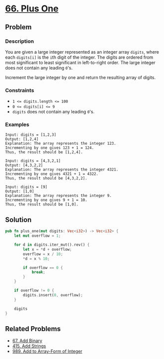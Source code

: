 # [66. Plus One](https://leetcode.com/problems/plus-one/)

## Problem

### Description

You are given a large integer represented as an integer array `digits`, where
each `digits[i]` is the `i`th digit of the integer. The digits are ordered from
most significant to least significant in left-to-right order. The large integer
does not contain any leading `0`'s.

Increment the large integer by one and return the resulting array of digits.

### Constraints

* `1 <= digits.length <= 100`
* `0 <= digits[i] <= 9`
* `digits` does not contain any leading `0`'s.

### Examples

```text
Input: digits = [1,2,3]
Output: [1,2,4]
Explanation: The array represents the integer 123.
Incrementing by one gives 123 + 1 = 124.
Thus, the result should be [1,2,4].
```

```text
Input: digits = [4,3,2,1]
Output: [4,3,2,2]
Explanation: The array represents the integer 4321.
Incrementing by one gives 4321 + 1 = 4322.
Thus, the result should be [4,3,2,2].
```

```text
Input: digits = [9]
Output: [1,0]
Explanation: The array represents the integer 9.
Incrementing by one gives 9 + 1 = 10.
Thus, the result should be [1,0].
```

## Solution

```rust
pub fn plus_one(mut digits: Vec<i32>) -> Vec<i32> {
    let mut overflow = 1;

    for d in digits.iter_mut().rev() {
        let x = *d + overflow;
        overflow = x / 10;
        *d = x % 10;

        if overflow == 0 {
            break;
        }
    }

    if overflow != 0 {
        digits.insert(0, overflow);
    }

    digits
}
```

## Related Problems

* [67. Add Binary](/leetcode/000%20-%20099/67%20-%20Add%20Binary.md)
* [415. Add Strings](/leetcode/400%20-%20499/415%20-%20Add%20Strings.md)
* [989. Add to Array-Form of Integer](/leetcode/900%20-%20999/989%20-%20Add%20to%20Array-Form%20of%20Integer.md)